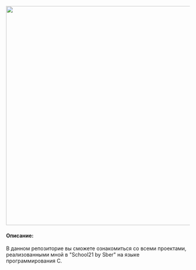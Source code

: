 <div id="header" align="center">
   <img src="https://i.giphy.com/media/v1.Y2lkPTc5MGI3NjExOHdkZTU5M2Z2bjJyYmk5aXB1Z2ZmM3NoNXR3Y2E2YXd5czg2eHVhbyZlcD12MV9pbnRlcm5hbF9naWZfYnlfaWQmY3Q9Zw/GwtfUx2P2HnvByDZdg/giphy.gif" width="600"/>
</div>

<h4 align="left">Описание:</h4>

В данном репозиторие вы сможете ознакомиться со всеми проектами, реализованными мной в "School21 by Sber" на языке программирования С.
